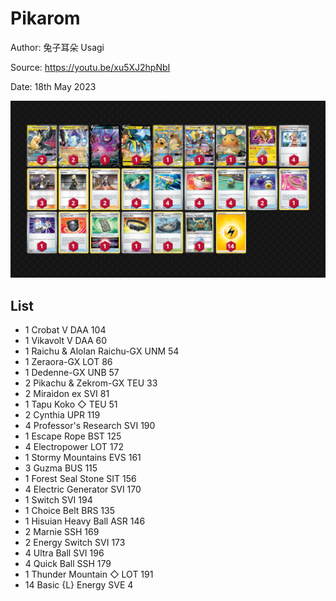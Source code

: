 # Pikarom

Author: 兔子耳朵 Usagi

Source: <https://youtu.be/xu5XJ2hpNbI>

Date: 18th May 2023

![decklist](../../images/SVI/Pikarom/6-%20Pikarom.png)

## List

* 1 Crobat V DAA 104
* 1 Vikavolt V DAA 60
* 1 Raichu & Alolan Raichu-GX UNM 54
* 1 Zeraora-GX LOT 86
* 1 Dedenne-GX UNB 57
* 2 Pikachu & Zekrom-GX TEU 33
* 2 Miraidon ex SVI 81
* 1 Tapu Koko ◇ TEU 51
* 2 Cynthia UPR 119
* 4 Professor's Research SVI 190
* 1 Escape Rope BST 125
* 4 Electropower LOT 172
* 1 Stormy Mountains EVS 161
* 3 Guzma BUS 115
* 1 Forest Seal Stone SIT 156
* 4 Electric Generator SVI 170
* 1 Switch SVI 194
* 1 Choice Belt BRS 135
* 1 Hisuian Heavy Ball ASR 146
* 2 Marnie SSH 169
* 2 Energy Switch SVI 173
* 4 Ultra Ball SVI 196
* 4 Quick Ball SSH 179
* 1 Thunder Mountain ◇ LOT 191
* 14 Basic {L} Energy SVE 4
